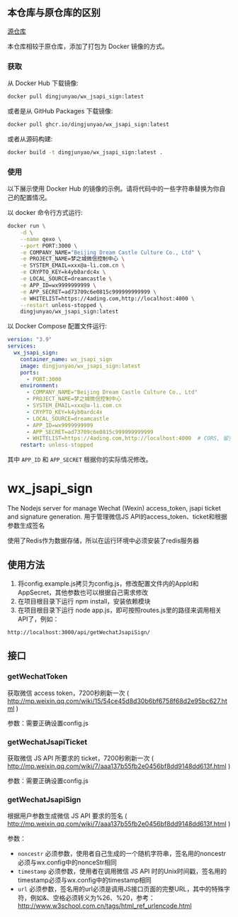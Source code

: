 ## 本仓库与原仓库的区别

[源仓库](https://github.com/tangramor/wx_jsapi_sign)

本仓库相较于原仓库，添加了打包为 Docker 镜像的方式。

### 获取

从 Docker Hub 下载镜像:

```bash
docker pull dingjunyao/wx_jsapi_sign:latest
```

或者是从 GitHub Packages 下载镜像:

```bash
docker pull ghcr.io/dingjunyao/wx_jsapi_sign:latest
```

或者从源码构建:

```bash
docker build -t dingjunyao/wx_jsapi_sign:latest .
```

### 使用

以下展示使用 Docker Hub 的镜像的示例。请将代码中的一些字符串替换为你自己的配置情况。

以 docker 命令行方式运行:

```bash
docker run \
    -d \
    --name qexo \
    --port PORT:3000 \
    -e COMPANY_NAME="Beijing Dream Castle Culture Co., Ltd" \
    -e PROJECT_NAME=梦之城微信控制中心 \
    -e SYSTEM_EMAIL=xxx@a-li.com.cn \
    -e CRYPTO_KEY=k4yb0ardc4x \
    -e LOCAL_SOURCE=dreamcastle \
    -e APP_ID=wx9999999999 \
    -e APP_SECRET=ad73709c6e0815c999999999999 \
    -e WHITELIST=https://4ading.com,http://localhost:4000 \
    --restart unless-stopped \
    dingjunyao/wx_jsapi_sign:latest
```

以 Docker Compose 配置文件运行:

```yaml
version: "3.9"
services:
  wx_jsapi_sign:
    container_name: wx_jsapi_sign
    image: dingjunyao/wx_jsapi_sign:latest
    ports:
      - PORT:3000
    environment:
      - COMPANY_NAME="Beijing Dream Castle Culture Co., Ltd"
      - PROJECT_NAME=梦之城微信控制中心
      - SYSTEM_EMAIL=xxx@a-li.com.cn
      - CRYPTO_KEY=k4yb0ardc4x
      - LOCAL_SOURCE=dreamcastle
      - APP_ID=wx9999999999
      - APP_SECRET=ad73709c6e0815c999999999999
      - WHITELIST=https://4ading.com,http://localhost:4000  # CORS, 留空允许全部
    restart: unless-stopped
```

其中 `APP_ID` 和 `APP_SECRET` 根据你的实际情况修改。

# wx_jsapi_sign
The Nodejs server for manage Wechat (Wexin) access_token, jsapi ticket and signature generation. 用于管理微信JS API的access_token、ticket和根据参数生成签名

使用了Redis作为数据存储，所以在运行环境中必须安装了redis服务器

## 使用方法
1. 将config.example.js拷贝为config.js，修改配置文件内的AppId和AppSecret，其他参数也可以根据自己需求修改
2. 在项目根目录下运行 npm install，安装依赖模块
3. 在项目根目录下运行 node app.js，即可按照routes.js里的路径来调用相关API了，例如：
```
http://localhost:3000/api/getWechatJsapiSign/
```

## 接口
### getWechatToken
获取微信 access token，7200秒刷新一次 ( http://mp.weixin.qq.com/wiki/15/54ce45d8d30b6bf6758f68d2e95bc627.html )

参数：需要正确设置config.js


### getWechatJsapiTicket
获取微信 JS API 所要求的 ticket，7200秒刷新一次 ( http://mp.weixin.qq.com/wiki/7/aaa137b55fb2e0456bf8dd9148dd613f.html )

参数：需要正确设置config.js


### getWechatJsapiSign
根据用户参数生成微信 JS API 要求的签名 ( http://mp.weixin.qq.com/wiki/7/aaa137b55fb2e0456bf8dd9148dd613f.html )

参数：
 * `noncestr` 必须参数，使用者自己生成的一个随机字符串，签名用的noncestr必须与wx.config中的nonceStr相同
 * `timestamp` 必须参数，使用者在调用微信 JS API 时的Unix时间戳，签名用的timestamp必须与wx.config中的timestamp相同
 * `url` 必须参数，签名用的url必须是调用JS接口页面的完整URL，其中的特殊字符，例如&、空格必须转义为%26、%20，参考：http://www.w3school.com.cn/tags/html_ref_urlencode.html
